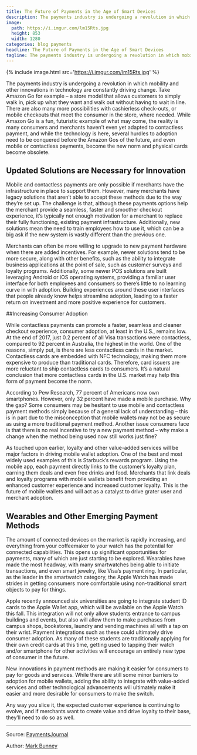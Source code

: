 ```yaml
---
title: The Future of Payments in the Age of Smart Devices
description: The payments industry is undergoing a revolution in which mobility and other innovations in technology are constantly driving change.
image:
  path: https://i.imgur.com/lm15Rts.jpg
  height: 853
  width: 1280
categories: blog payments
headline: The Future of Payments in the Age of Smart Devices
tagline: The payments industry is undergoing a revolution in which mobility and other innovations in technology are constantly driving change.
---
```


{% include image.html src='https://i.imgur.com/lm15Rts.jpg' %}

The payments industry is undergoing a revolution in which mobility and other innovations in technology are constantly driving change. Take Amazon Go for example – a store model that allows customers to simply walk in, pick up what they want and walk out without having to wait in line. There are also many more possibilities with cashierless check-outs, or mobile checkouts that meet the consumer in the store, where needed. While Amazon Go is a fun, futuristic example of what may come, the reality is many consumers and merchants haven’t even yet adapted to contactless payment, and while the technology is here, several hurdles to adoption need to be conquered before the Amazon Gos of the future, and even mobile or contactless payments, become the new norm and physical cards become obsolete.

## Updated Solutions are Necessary for Innovation

Mobile and contactless payments are only possible if merchants have the infrastructure in place to support them. However, many merchants have legacy solutions that aren’t able to accept these methods due to the way they’re set up. The challenge is that, although these payments options help the merchant provide a seamless, faster and smoother checkout experience, it’s typically not enough motivation for a merchant to replace their fully functioning, existing payment infrastructure. Additionally, new solutions mean the need to train employees how to use it, which can be a big ask if the new system is vastly different than the previous one.

Merchants can often be more willing to upgrade to new payment hardware when there are added incentives. For example, newer solutions tend to be more secure, along with other benefits, such as the ability to integrate business applications at the point of sale, such as customer surveys and loyalty programs. Additionally, some newer POS solutions are built leveraging Android or iOS operating systems, providing a familiar user interface for both employees and consumers so there’s little to no learning curve in with adoption. Building experiences around these user interfaces that people already know helps streamline adoption, leading to a faster return on investment and more positive experience for customers.

##Increasing Consumer Adoption

While contactless payments can promote a faster, seamless and cleaner checkout experience, consumer adoption, at least in the U.S., remains low. At the end of 2017, just 0.2 percent of all Visa transactions were contactless, compared to 92 percent in Australia, the highest in the world. One of the reasons, simply put, is there are less contactless cards in the market. Contactless cards are embedded with NFC technology, making them more expensive to produce than traditional cards. Therefore, card issuers are more reluctant to ship contactless cards to consumers. It’s a natural conclusion that more contactless cards in the U.S. market may help this form of payment become the norm.

According to Pew Research, 77 percent of Americans now own smartphones. However, only 32 percent have made a mobile purchase. Why the gap? Some consumers may be hesitant to use mobile and contactless payment methods simply because of a general lack of understanding – this is in part due to the misconception that mobile wallets may not be as secure as using a more traditional payment method. Another issue consumers face is that there is no real incentive to try a new payment method – why make a change when the method being used now still works just fine?

As touched upon earlier, loyalty and other value-added services will be major factors in driving mobile wallet adoption. One of the best and most widely used examples of this is Starbuck’s rewards program. Using the mobile app, each payment directly links to the customer’s loyalty plan, earning them deals and even free drinks and food. Merchants that link deals and loyalty programs with mobile wallets benefit from providing an enhanced customer experience and increased customer loyalty. This is the future of mobile wallets and will act as a catalyst to drive grater user and merchant adoption.

## Wearables and Other Emerging Payment Methods

The amount of connected devices on the market is rapidly increasing, and everything from your coffeemaker to your watch has the potential for connected capabilities. This opens up significant opportunities for payments, many of which are just starting to be explored. Wearables have made the most headway, with many smartwatches being able to initiate transactions, and even smart jewelry, like Visa’s payment ring. In particular, as the leader in the smartwatch category, the Apple Watch has made strides in getting consumers more comfortable using non-traditional smart objects to pay for things.

Apple recently announced six universities are going to integrate student ID cards to the Apple Wallet app, which will be available on the Apple Watch this fall. This integration will not only allow students entrance to campus buildings and events, but also will allow them to make purchases from campus shops, bookstores, laundry and vending machines all with a tap on their wrist. Payment integrations such as these could ultimately drive consumer adoption. As many of these students are traditionally applying for their own credit cards at this time, getting used to tapping their watch and/or smartphone for other activities will encourage an entirely new type of consumer in the future.

New innovations in payment methods are making it easier for consumers to pay for goods and services. While there are still some minor barriers to adoption for mobile wallets, adding the ability to integrate with value-added services and other technological advancements will ultimately make it easier and more desirable for consumers to make the switch.

Any way you slice it, the expected customer experience is continuing to evolve, and if merchants want to create value and drive loyalty to their base, they’ll need to do so as well.

---

Source: [PaymentsJournal](http://www.paymentsjournal.com/the-future-of-payments-in-the-age-of-smart-devices/)

Author: [Mark Bunney](http://www.paymentsjournal.com/author/mark-bunney/)